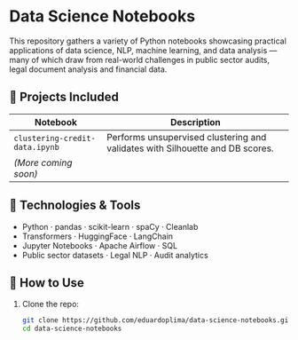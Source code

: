 # Data Science Notebooks

This repository gathers a variety of Python notebooks showcasing practical applications of data science, NLP, machine learning, and data analysis — many of which draw from real-world challenges in public sector audits, legal document analysis and financial data.


## 📂 Projects Included

| Notebook | Description |
|----------|-------------|
| `clustering-credit-data.ipynb` | Performs unsupervised clustering and validates with Silhouette and DB scores. |
| *(More coming soon)* | |

## 🚀 Technologies & Tools

- Python · pandas · scikit-learn · spaCy · Cleanlab
- Transformers · HuggingFace · LangChain
- Jupyter Notebooks · Apache Airflow · SQL
- Public sector datasets · Legal NLP · Audit analytics

## 📎 How to Use

1. Clone the repo:
   ```bash
   git clone https://github.com/eduardoplima/data-science-notebooks.git
   cd data-science-notebooks
